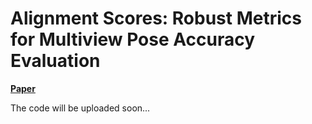 # Alignment Scores: Robust Metrics for Multiview Pose Accuracy Evaluation
[**Paper**](https://arxiv.org/abs/2407.20391)


The code will be uploaded soon...

